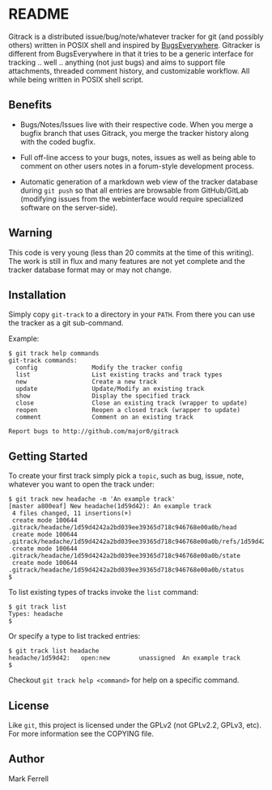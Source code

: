 # README

Gitrack is a distributed issue/bug/note/whatever tracker for git (and possibly
others) written in POSIX shell and inspired by
[BugsEverywhere](http://www.bugseverywhere.org). Gitracker is
different from BugsEverywhere in that it tries to be a generic interface for
tracking .. well .. anything (not just bugs) and aims to support file
attachments, threaded comment history, and customizable workflow.  All while
being written in POSIX shell script.

## Benefits

 - Bugs/Notes/Issues live with their respective code.  When you merge a bugfix
   branch that uses Gitrack, you merge the tracker history along with the coded
   bugfix.

 - Full off-line access to your bugs, notes, issues as well as being able to
   comment on other users notes in a forum-style development process.

 - Automatic generation of a markdown web view of the tracker database during
   `git push` so that all entries are browsable from GitHub/GitLab (modifying
   issues from the webinterface would require specialized software on the
   server-side).

## Warning

This code is very young (less than 20 commits at the time of this writing).
The work is still in flux and many features are not yet complete and the
tracker database format may or may not change.

## Installation

Simply copy `git-track` to a directory in your `PATH`.  From there you can use
the tracker as a git sub-command.

Example:

```
$ git track help commands
git-track commands:
  config               Modify the tracker config
  list                 List existing tracks and track types
  new                  Create a new track
  update               Update/Modify an existing track
  show                 Display the specified track
  close                Close an existing track (wrapper to update)
  reopen               Reopen a closed track (wrapper to update)
  comment              Comment on an existing track

Report bugs to http://github.com/major0/gitrack
```

## Getting Started

To create your first track simply pick a `topic`, such as bug, issue, note,
whatever you want to open the track under:

```
$ git track new headache -m 'An example track'
[master a800eaf] New headache(1d59d42): An example track
 4 files changed, 11 insertions(+)
 create mode 100644 .gitrack/headache/1d59d4242a2bd039ee39365d718c946768e00a0b/head
 create mode 100644 .gitrack/headache/1d59d4242a2bd039ee39365d718c946768e00a0b/refs/1d59d4242a2bd039ee39365d718c946768e00a0b
 create mode 100644 .gitrack/headache/1d59d4242a2bd039ee39365d718c946768e00a0b/state
 create mode 100644 .gitrack/headache/1d59d4242a2bd039ee39365d718c946768e00a0b/status
$
```

To list existing types of tracks invoke the `list` command:
```
$ git track list
Types: headache
$
```

Or specify a type to list tracked entries:
```
$ git track list headache
headache/1d59d42:   open:new        unassigned  An example track
$
```

Checkout `git track help <command>` for help on a specific command.

## License

Like `git`, this project is licensed under the GPLv2 (not GPLv2.2, GPLv3, etc).
For more information see the COPYING file.

## Author

Mark Ferrell
